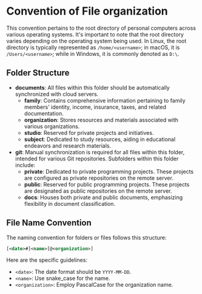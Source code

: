 # Convention of File organization

This convention pertains to the root directory of personal computers across various operating systems. It's important to note that the root directory varies depending on the operating system being used. In Linux, the root directory is typically represented as `/home/<username>`; in macOS, it is `/Users/<username>`; while in Windows, it is commonly denoted as `D:\`.

## Folder Structure

* **documents**: All files within this folder should be automatically synchronized with cloud servers.
  * **family**: Contains comprehensive information pertaining to family members' identity, income, insurance, taxes, and related documentation.
  * **organization**: Stores resources and materials associated with various organizations.
  * **studio**: Reserved for private projects and initiatives.
  * **subject**: Dedicated to study resources, aiding in educational endeavors and research materials.
* **git**: Manual synchronization is required for all files within this folder, intended for various Git repositories. Subfolders within this folder include:
  * **private**: Dedicated to private programming projects. These projects are configured as private repositories on the remote server.
  * **public**: Reserved for public programming projects. These projects are designated as public repositories on the remote server.
  * **docs**: Houses both private and public documents, emphasizing flexibility in document classification.

## File Name Convention

The naming convention for folders or files follows this structure:

~~~xml
[<date>#]<name>[@<organization>]
~~~

Here are the specific guidelines:

* `<date>`: The date format should be `YYYY-MM-DD`.
* `<name>`: Use snake_case for the name.
* `<organization>`: Employ PascalCase for the organization name.